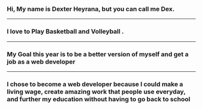 ### Hi, My name is Dexter Heyrana, but you can call me Dex.

---

### I love to Play Basketball and Volleyball .

---

### My Goal this year is to be a better version of myself and get a job as a web developer

---

### I chose to become a web developer because I could make a living wage, create amazing work that people use everyday, and further my education without having to go back to school

